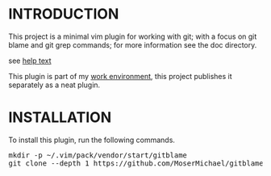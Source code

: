 # INTRODUCTION

This project is a minimal vim plugin for working with git; with a focus on git blame and git grep commands;
for more information see the doc directory. 

see [help text](https://github.com/MoserMichael/gitblame/blob/master/doc/gitblame.txt)

This plugin is part of my [work environment](https://github.com/MoserMichael/myenv), this project publishes it separately as a neat plugin.

# INSTALLATION 

To install this plugin, run the following commands.

<pre>
mkdir -p ~/.vim/pack/vendor/start/gitblame
git clone --depth 1 https://github.com/MoserMichael/gitblame ~/.vim/pack/vendor/start/gitblame
</pre>
